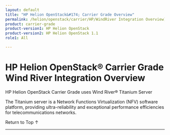 ```yaml
---
layout: default
title: "HP Helion OpenStack&#174; Carrier Grade Overview"
permalink: /helion/openstack/carrier/HP/WindRiver Integration Overview](/helion/openstack/carrier/wr/overview//overivew/
product: carrier-grade
product-version1: HP Helion OpenStack
product-version2: HP Helion OpenStack 1.1
role1: All

---
```

<!--PUBLISHED-->


<script>

function PageRefresh {
onLoad="window.refresh"
}

PageRefresh();

</script>

# HP Helion OpenStack&#174; Carrier Grade Wind River Integration Overview

HP Helion OpenStack Carrier Grade uses Wind River&#174; Titanium Server 

The Titanium server is a Network Functions Virtualization (NFV) software platform, providing ultra-reliability and exceptional performance efficiencies for telecommunications networks.


<a href="#top" style="padding:14px 0px 14px 0px; text-decoration: none;"> Return to Top &#8593; </a>

----
